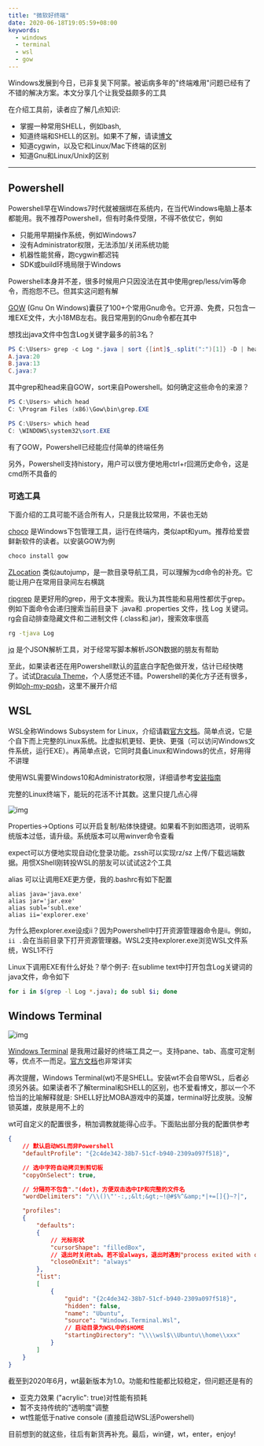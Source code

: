 ```yaml
---
title: "微软好终端"
date: 2020-06-18T19:05:59+08:00
keywords:
  - windows
  - terminal
  - wsl
  - gow
---
```


Windows发展到今日，已非复吴下阿蒙。被诟病多年的"终端难用"问题已经有了不错的解决方案。本文分享几个让我受益颇多的工具

在介绍工具前，读者应了解几点知识:
* 掌握一种常用SHELL，例如bash,
* 知道终端和SHELL的区别。如果不了解，请读[博文](https://www.hanselman.com/blog/WhatsTheDifferenceBetweenAConsoleATerminalAndAShell.aspx)
* 知道cygwin，以及它和Linux/Mac下终端的区别
* 知道Gnu和Linux/Unix的区别

---

## Powershell

Powershell早在Windows7时代就被捆绑在系统内，在当代Windows电脑上基本都能用。我不推荐Powershell，但有时条件受限，不得不依仗它，例如
* 只能用早期操作系统，例如Windows7
* 没有Administrator权限，无法添加/关闭系统功能
* 机器性能贫瘠，跑cygwin都迟钝
* SDK或build环境局限于Windows

Powershell本身并不差，很多时候用户只因没法在其中使用grep/less/vim等命令，而抱怨不已。但其实这问题有解

[GOW](https://github.com/bmatzelle/gow/wiki) (Gnu On Windows)囊获了100+个常用Gnu命令。它开源、免费，只包含一堆EXE文件，大小18MB左右。我日常用到的Gnu命令都在其中

想找出java文件中包含Log关键字最多的前3名？

```powershell
PS C:\Users> grep -c Log *.java | sort {[int]$_.split(":")[1]} -D | head -n 3
A.java:20
B.java:13
C.java:7
```

其中grep和head来自GOW，sort来自Powershell。如何确定这些命令的来源？

```powershell
PS C:\Users> which head
C: \Program Files (x86)\Gow\bin\grep.EXE

PS C:\Users> which head
C: \WINDOWS\system32\sort.EXE
```

有了GOW，Powershell已经能应付简单的终端任务

另外，Powershell支持history，用户可以很方便地用ctrl+r回溯历史命令，这是cmd所不具备的

### 可选工具

下面介绍的工具可能不适合所有人，只是我比较常用，不装也无妨

[choco](https://chocolatey.org/) 是Windows下包管理工具，运行在终端内，类似apt和yum。推荐给爱尝鲜新软件的读者。以安装GOW为例

```bat
choco install gow
```

[ZLocation](https://github.com/vors/ZLocation) 类似autojump，是一款目录导航工具，可以理解为cd命令的补充。它能让用户在常用目录间左右横跳

[ripgrep](https://github.com/BurntSushi/ripgrep) 是更好用的grep，用于文本搜索。我认为其性能和易用性都优于grep。例如下面命令会递归搜索当前目录下 .java和 .properties 文件，找 Log 关键词。rg会自动排查隐藏文件和二进制文件 (.class和.jar)，搜索效率很高

```bat
rg -tjava Log
```

[jq](https://github.com/stedolan/jq) 是个JSON解析工具，对于经常写脚本解析JSON数据的朋友有帮助

至此，如果读者还在用Powershell默认的蓝底白字配色做开发，估计已经快瞎了。试试[Dracula Theme](https://draculatheme.com/powershell/)，个人感觉还不错。Powershell的美化方子还有很多，例如[oh-my-posh](https://github.com/JanDeDobbeleer/oh-my-posh)，这里不展开介绍

## WSL

WSL全称Windows Subsystem for Linux，介绍请戳[官方文档](https://docs.microsoft.com/zh-cn/windows/wsl/)。简单点说，它是个自下而上完整的Linux系统。比虚拟机更轻、更快、更强（可以访问Windows文件系统，运行EXE）。再简单点说，它同时具备Linux和Windows的优点，好用得不讲理

使用WSL需要Windows10和Administrator权限，详细请参考[安装指南](https://docs.microsoft.com/zh-cn/windows/wsl/install-win10)

完整的Linux终端下，能玩的花活不计其数。这里只提几点心得

![img](/img/windows_terminal/p73572541.jpg)

Properties->Options 可以开启复制/粘体快捷键。如果看不到如图选项，说明系统版本过低，请升级。系统版本可以用winver命令查看

expect可以方便地实现自动化登录功能。zssh可以实现rz/sz 上传/下载远端数据。用惯XShell刚转投WSL的朋友可以试试这2个工具

alias 可以让调用EXE更方便，我的.bashrc有如下配置
```
alias java='java.exe'
alias jar='jar.exe'
alias subl='subl.exe'
alias ii='explorer.exe'
```

为什么把explorer.exe设成ii？因为Powershell中打开资源管理器命令是ii。例如，```ii .```会在当前目录下打开资源管理器。WSL2支持explorer.exe浏览WSL文件系统，WSL1不行

Linux下调用EXE有什么好处？举个例子: 在sublime text中打开包含Log关键词的java文件，命令如下
```bash
for i in $(grep -l Log *.java); do subl $i; done
```

## Windows Terminal

![img](/img/windows_terminal/p73572542.jpg)

[Windows Terminal](https://en.wikipedia.org/wiki/Windows_Terminal) 是我用过最好的终端工具之一。支持pane、tab、高度可定制等，优点不一而足。[官方文档](https://docs.microsoft.com/zh-cn/windows/terminal/)也非常详实

再次提醒，Windows Terminal(wt)不是SHELL。安装wt不会自带WSL，后者必须另外装。如果读者不了解terminal和SHELL的区别，也不爱看博文，那以一个不恰当的比喻解释就是: SHELL好比MOBA游戏中的英雄，terminal好比皮肤。没解锁英雄，皮肤是用不上的

wt可自定义的配置很多，稍加调教就能得心应手。下面贴出部分我的配置供参考

```json
{
    // 默认启动WSL而非Powershell
    "defaultProfile": "{2c4de342-38b7-51cf-b940-2309a097f518}",

    // 选中字符自动拷贝到剪切板
    "copyOnSelect": true,

    // 分隔符不包含"."(dot)，方便双击选中IP和完整的文件名
    "wordDelimiters": "/\\()\"'-:,;&lt;&gt;~!@#$%^&amp;*|+=[]{}~?│",

    "profiles":
    {
        "defaults":
        {
            // 光标形状
            "cursorShape": "filledBox",
            // 退出时关闭tab。若不设always，退出时遇到"process exited with code xxx" tab不会关闭
            "closeOnExit": "always"
        },
        "list":
        [
            {
                "guid": "{2c4de342-38b7-51cf-b940-2309a097f518}",
                "hidden": false,
                "name": "Ubuntu",
                "source": "Windows.Terminal.Wsl",
                // 启动目录为WSL中的$HOME
                "startingDirectory": "\\\\wsl$\\Ubuntu\\home\\xxx"
            }
        ]
    }
}
```

截至到2020年6月，wt最新版本为1.0。功能和性能都比较稳定，但问题还是有的
* 亚克力效果 ("acrylic": true)对性能有损耗
* 暂不支持传统的"透明度"调整
* wt性能低于native console (直接启动WSL活Powershell)

目前想到的就这些，往后有新货再补充。最后，win键，wt，enter，enjoy!